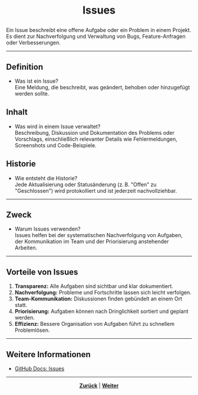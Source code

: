 # <p align="center">Issues</p>

Ein Issue beschreibt eine offene Aufgabe oder ein Problem in einem Projekt. Es dient zur Nachverfolgung und Verwaltung von Bugs, Feature-Anfragen oder Verbesserungen.

---

## Definition

- Was ist ein Issue?  
Eine Meldung, die beschreibt, was geändert, behoben oder hinzugefügt werden sollte.

## Inhalt

- Was wird in einem Issue verwaltet?  
Beschreibung, Diskussion und Dokumentation des Problems oder Vorschlags, einschließlich relevanter Details wie Fehlermeldungen, Screenshots und Code-Beispiele.

## Historie

- Wie entsteht die Historie?  
Jede Aktualisierung oder Statusänderung (z. B. "Offen" zu "Geschlossen") wird protokolliert und ist jederzeit nachvollziehbar.

---

## Zweck

- Warum Issues verwenden?  
Issues helfen bei der systematischen Nachverfolgung von Aufgaben, der Kommunikation im Team und der Priorisierung anstehender Arbeiten.

---

## Vorteile von Issues

1. **Transparenz:** Alle Aufgaben sind sichtbar und klar dokumentiert.  
2. **Nachverfolgung:** Probleme und Fortschritte lassen sich leicht verfolgen.  
3. **Team-Kommunikation:** Diskussionen finden gebündelt an einem Ort statt.  
4. **Priorisierung:** Aufgaben können nach Dringlichkeit sortiert und geplant werden.  
5. **Effizienz:** Bessere Organisation von Aufgaben führt zu schnellem Problemlösen.

---

## Weitere Informationen

- [GitHub Docs: Issues](https://docs.github.com/de/issues)

---

<p align="center"><a href="/docs/04-tools/01-github/03-pull-requests/02-code-review/README.md"><strong>Zurück</strong></a> | <a href="/docs/04-tools/01-github/04-issues/01-wiki-guide/README.md"><strong>Weiter</strong></a></p>

